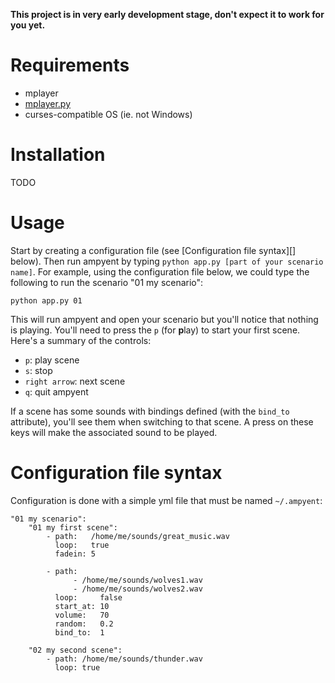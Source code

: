 **This project is in very early development stage, don't expect it to work for
you yet.**

Requirements
============

* mplayer
* [mplayer.py](https://github.com/baudm/mplayer.py)
* curses-compatible OS (ie. not Windows)

Installation
============

TODO

Usage
=====

Start by creating a configuration file (see [Configuration file syntax][] below).
Then run ampyent by typing `python app.py [part of your scenario name]`. For
example, using the configuration file below, we could type the following to run
the scenario "01 my scenario":

```
python app.py 01
```

This will run ampyent and open your scenario but you'll notice that nothing is
playing. You'll need to press the `p` (for **p**lay) to start your first scene.
Here's a summary of the controls:

* `p`: play scene
* `s`: stop
* `right arrow`: next scene
* `q`: quit ampyent

If a scene has some sounds with bindings defined (with the `bind_to` attribute),
you'll see them when switching to that scene. A press on these keys will
make the associated sound to be played.


Configuration file syntax
=========================

Configuration is done with a simple yml file that must be named `~/.ampyent`:

```
"01 my scenario":
    "01 my first scene":
        - path:   /home/me/sounds/great_music.wav
          loop:   true
          fadein: 5

        - path:
              - /home/me/sounds/wolves1.wav
              - /home/me/sounds/wolves2.wav
          loop:     false
          start_at: 10
          volume:   70
          random:   0.2
          bind_to:  1

    "02 my second scene":
        - path: /home/me/sounds/thunder.wav
          loop: true
```
